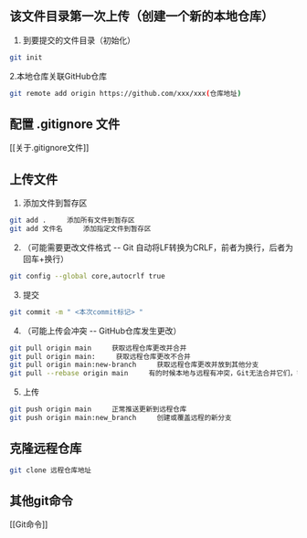 ## 该文件目录第一次上传（创建一个新的本地仓库）
1. 到要提交的文件目录（初始化）
```sh
git init
```
2.本地仓库关联GitHub仓库
```sh
git remote add origin https://github.com/xxx/xxx(仓库地址)
```
## 配置 .gitignore 文件
[[关于.gitignore文件]]

## 上传文件
1. 添加文件到暂存区
```sh
git add .     添加所有文件到暂存区
git add 文件名     添加指定文件到暂存区
```
2. （可能需要更改文件格式 -- Git 自动将LF转换为CRLF，前者为换行，后者为回车+换行）
```sh
git config --global core,autocrlf true
```
3.  提交
```sh
git commit -m " <本次commit标记> "
```
4. （可能上传会冲突 -- GitHub仓库发生更改）
```sh
git pull origin main     获取远程仓库更改并合并
git pull origin main:     获取远程仓库更改不合并
git pull origin main:new-branch     获取远程仓库更改并放到其他分支
git pull --rebase origin main     有的时候本地与远程有冲突，Git无法合并它们，需要使用 rebase 整合两个分支的历史
```
5. 上传
```sh
git push origin main     正常推送更新到远程仓库
git push origin main:new_branch     创建或覆盖远程的新分支
```
## 克隆远程仓库
```sh
git clone 远程仓库地址
```
## 其他git命令
[[Git命令]]
